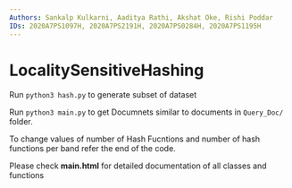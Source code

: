```yaml
---
Authors: Sankalp Kulkarni, Aaditya Rathi, Akshat Oke, Rishi Poddar
IDs: 2020A7PS1097H, 2020A7PS2191H, 2020A7PS0284H, 2020A7PS1195H
---
```

# LocalitySensitiveHashing

Run `python3 hash.py` to generate subset of dataset

Run `python3 main.py` to get Documnets similar to documents in `Query_Doc/` folder.

To change values of number of Hash Fucntions and number of hash functions per band refer the end of the code.

Please check **main.html** for detailed documentation of all classes and functions